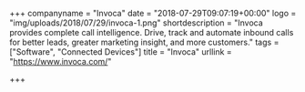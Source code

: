 +++
companyname = "Invoca"
date = "2018-07-29T09:07:19+00:00"
logo = "img/uploads/2018/07/29/invoca-1.png"
shortdescription = "Invoca provides complete call intelligence. Drive, track and automate inbound calls for better leads, greater marketing insight, and more customers."
tags = ["Software", "Connected Devices"]
title = "Invoca"
urllink = "https://www.invoca.com/"

+++
